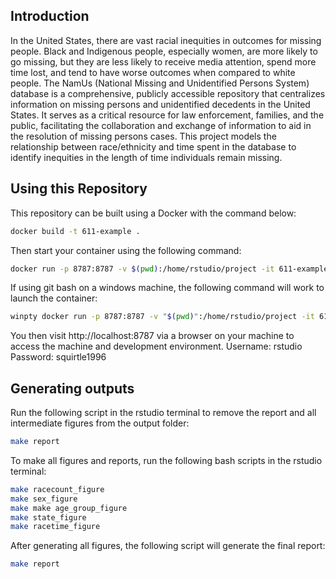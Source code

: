 ## Introduction

In the United States, there are vast racial inequities in outcomes for missing people. Black and Indigenous people, especially women, are  more likely to go missing, but they are less likely to receive media attention, spend more time lost, and tend to have worse outcomes when compared to white people. 
The NamUs (National Missing and Unidentified Persons System) database is a comprehensive, publicly accessible repository that centralizes information on missing persons and unidentified decedents in the United States. It serves as a critical resource for law enforcement, families, and the public, facilitating the collaboration and exchange of information to aid in the resolution of missing persons cases.
This project models the relationship between race/ethnicity and time spent in the database to identify inequities in the length of time individuals remain missing.


## Using this Repository
This repository can be built using a Docker with the command below:

```bash
docker build -t 611-example .
```
Then start your container using the following command:

```bash
docker run -p 8787:8787 -v $(pwd):/home/rstudio/project -it 611-example
```

If using git bash on a windows machine, the following command will work to launch the container:

```bash
winpty docker run -p 8787:8787 -v "$(pwd)":/home/rstudio/project -it 611-example
```

You then visit http://localhost:8787 via a browser on your machine to access the machine and development environment.
Username: rstudio 
Password: squirtle1996

## Generating outputs

Run the following script in the rstudio terminal to remove the report and all intermediate figures from the output folder: 

```bash
make report
```

To make all figures and reports, run the following bash scripts in the rstudio terminal:

```bash
make racecount_figure
make sex_figure
make make age_group_figure
make state_figure
make racetime_figure
```

After generating all figures, the following script will generate the final report:

```bash
make report
```

